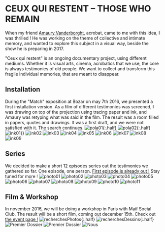 # CEUX QUI RESTENT – THOSE WHO REMAIN
When my friend [Amaury Vanderborght](https://www.amaury-vdb.com/), acrobat, came to me with this idea, I was thrilled ! 
He was working on the theme of collective and intimate memory, and wanted to explore this subject in a visual way, beside the show he is preparing in 2017.

"Ceux qui restent" is an ongoing documentary project, using different mediums. Whether it is visual arts, cinema, acrobatics that we use, the core is always testimonies of old people. We want to collect and transform this fragile individual memories, that are meant to disappear.

## Installation
During the "Match" exposition at Bozar on may 7th 2016, we presented  a first installation version. As a film of different testimonies was screened, I was drawing on top of the projection using tracing paper and ink, and Amaury  was retyping what was said in the film. The result was a room filled in papers, quotes and drawings.
It was a first draft, and we were not satisfied with it. The search continues.
![pola01](../images/CeuxQuiRestent/pola_160423_1.jpg){:.half}
![pola02](../images/CeuxQuiRestent/pola_160423_2.jpg){:.half}
![ink01](../images/CeuxQuiRestent/dessin_01.jpg){}
![ink02](../images/CeuxQuiRestent/dessin_02.jpg)
![ink03](../images/CeuxQuiRestent/dessin_03.jpg)
![ink04](../images/CeuxQuiRestent/dessin_04.jpg)
![ink05](../images/CeuxQuiRestent/dessin_05.jpg)
![ink06](../images/CeuxQuiRestent/dessin_06.jpg)
![ink07](../images/CeuxQuiRestent/dessin_07.jpg)
![ink08](../images/CeuxQuiRestent/dessin_08.jpg)
![ink09](../images/CeuxQuiRestent/dessin_09.jpg)

## Series
We decided to make a short 12 episodes series out the testimonies we gathered so far. One episode, one person.
[First episode is already out !](https://vimeo.com/188686036) Stay tuned for more !
![photo01](../images/CeuxQuiRestent/dossier_image01.jpg)
![photo02](../images/CeuxQuiRestent/dossier_image03.jpg)
![photo03](../images/CeuxQuiRestent/dossier_image04.jpg)
![photo04](../images/CeuxQuiRestent/dossier_image05.jpg)
![photo05](../images/CeuxQuiRestent/dossier_image06.jpg)
![photo06](../images/CeuxQuiRestent/dossier_image07.jpg)
![photo07](../images/CeuxQuiRestent/dossier_image09.jpg)
![photo08](../images/CeuxQuiRestent/dossier_image10.jpg)
![photo09](../images/CeuxQuiRestent/dossier_image11.jpg)
![photo10](../images/CeuxQuiRestent/dossier_image13.jpg)
![photo11](../images/CeuxQuiRestent/dossier_image14.jpg)

## Film & Workshop
In november 2016, we will be doing a workshop in Paris with Maif Social Club. The result will be a short film, coming out december 15th.
Check out [the event page !](https://www.facebook.com/CeuxQuiRestent/)
![recherchesPhotos](../images/CeuxQuiRestent/pola_recherches.jpg){:.half}
![recherchesDessins](../images/CeuxQuiRestent/DSC_0080.jpg){:.half}
![Premier Dossier](../images/CeuxQuiRestent/presentation_projet_01.jpg)
![Premier Dossier](../images/CeuxQuiRestent/presentation_projet_03.jpg)
![Nous](../images/CeuxQuiRestent/artistes.jpg)

